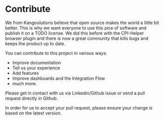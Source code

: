 # Contribute

We from Kangoolutions believe that open source makes the world a little bit better. This is why we want everyone to use this pice of software and publish it on a TODO license. We did this before with the CPI-Helper browser plugin and there is now a great community that kills bugs and keeps the product up to date.

You can contribute to this project in various ways:

- Improve documentation
- Tell us your experience
- Add features
- Improve dashboards and the Integration Flow
- much more.

Please get in contact with us via Linkedin/Github issue or send a pull request directly in Github.

In order for us to accept your pull request, please ensure your change is based on the latest version.
